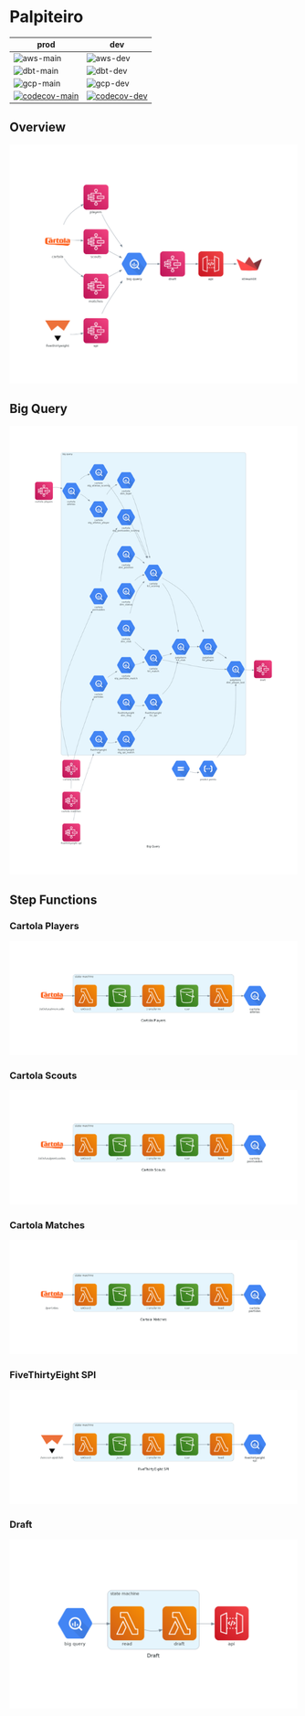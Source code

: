 # Palpiteiro
| prod | dev |
| --- | --- |
| ![aws-main](https://github.com/matheusccouto/palpiteiro/actions/workflows/aws_main.yml/badge.svg) | ![aws-dev](https://github.com/matheusccouto/palpiteiro/actions/workflows/aws_dev.yml/badge.svg) |
| ![dbt-main](https://github.com/matheusccouto/palpiteiro/actions/workflows/dbt_main.yml/badge.svg) | ![dbt-dev](https://github.com/matheusccouto/palpiteiro/actions/workflows/dbt_dev.yml/badge.svg) |
| ![gcp-main](https://github.com/matheusccouto/palpiteiro/actions/workflows/gcp_main.yml/badge.svg) | ![gcp-dev](https://github.com/matheusccouto/palpiteiro/actions/workflows/gcp_dev.yml/badge.svg) |
| [![codecov-main](https://codecov.io/gh/matheusccouto/palpiteiro/branch/main/graph/badge.svg?token=jvukfL51k7)](https://app.codecov.io/gh/matheusccouto/palpiteiro/branch/main) | [![codecov-dev](https://codecov.io/gh/matheusccouto/palpiteiro/branch/dev/graph/badge.svg?token=jvukfL51k7)](https://app.codecov.io/gh/matheusccouto/palpiteiro/branch/dev) |


## Overview
![overview](diagrams/overview.png)
## Big Query
![big-query](diagrams/big-query.png)
## Step Functions
### Cartola Players
![state-machine-cartola-players](diagrams/state-machine-cartola-players.png)
### Cartola Scouts
![state-machine-cartola-scouts](diagrams/state-machine-cartola-scouts.png)
### Cartola Matches
![state-machine-cartola-matches](diagrams/state-machine-cartola-matches.png)
### FiveThirtyEight SPI
![state-machine-fivethirtyeight-spi](diagrams/state-machine-fivethirtyeight-spi.png)
### Draft
![state-machine-draft](diagrams/state-machine-draft.png)